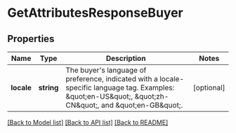 # GetAttributesResponseBuyer

## Properties
Name | Type | Description | Notes
------------ | ------------- | ------------- | -------------
**locale** | **string** | The buyer&#x27;s language of preference, indicated with a locale-specific language tag. Examples: \&quot;en-US\&quot;, \&quot;zh-CN\&quot;, and \&quot;en-GB\&quot;. | [optional] 

[[Back to Model list]](../../README.md#documentation-for-models) [[Back to API list]](../../README.md#documentation-for-api-endpoints) [[Back to README]](../../README.md)

